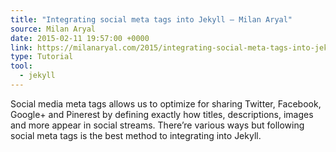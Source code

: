 ```yaml
---
title: "Integrating social meta tags into Jekyll — Milan Aryal"
source: Milan Aryal
date: 2015-02-11 19:57:00 +0000
link: https://milanaryal.com/2015/integrating-social-meta-tags-into-jekyll/
type: Tutorial
tool:
  - jekyll
---
```

Social media meta tags allows us to optimize for sharing Twitter, Facebook, Google+ and Pinerest by defining exactly how titles, descriptions, images and more appear in social streams. There’re various ways but following social meta tags is the best method to integrating into Jekyll.